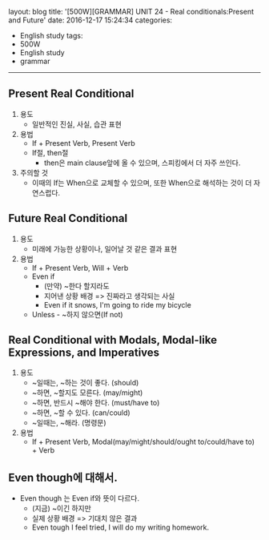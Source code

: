 layout: blog
title: '[500W][GRAMMAR] UNIT 24 - Real conditionals:Present and Future'
date: 2016-12-17 15:24:34
categories: 
- English study
tags:
- 500W
- English study
- grammar
---

## Present Real Conditional

1. 용도
    * 일반적인 진실, 사실, 습관 표현
2. 용법
    * If + Present Verb, Present Verb
    * If절, then절
        * then은 main clause앞에 올 수 있으며, 스피킹에서 더 자주 쓰인다.
3. 주의할 것
    * 이때의 If는 When으로 교체할 수 있으며, 또한 When으로 해석하는 것이 더 자연스럽다.
    
## Future Real Conditional

1. 용도
    * 미래에 가능한 상황이나, 일어날 것 같은 결과 표현
2. 용법
    * If + Present Verb, Will + Verb
    * Even if 
        * (만약) ~한다 할지라도
        * 지어낸 상황 배경 => 진짜라고 생각되는 사실
        * Even if it snows, I'm going to ride my bicycle      
    * Unless - ~하지 않으면(If not)
    

## Real Conditional with Modals, Modal-like Expressions, and Imperatives

1. 용도
    * ~일때는, ~하는 것이 좋다. (should)
    * ~하면, ~할지도 모른다. (may/might)
    * ~하면, 반드시 ~해야 한다. (must/have to)
    * ~하면, ~할 수 있다. (can/could)
    * ~일때는, ~해라. (명령문)
2. 용법
    * If + Present Verb, Modal(may/might/should/ought to/could/have to) + Verb

## Even though에 대해서.
* Even though 는 Even if와 뜻이 다르다.
    * (지금) ~이긴 하지만
    * 실제 상황 배경 => 기대치 않은 결과
    * Even tough I feel tried, I will do my writing homework.
    

